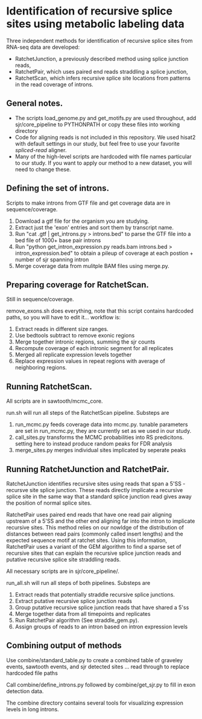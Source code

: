 # Identification of recursive splice sites using metabolic labeling data

Three independent methods for identification of recursive splice sites from RNA-seq data are developed:

- RatchetJunction, a previously described method using splice junction reads,
- RatchetPair, which uses paired end reads straddling a splice junction,
- RatchetScan, which infers recursive splice site locations from patterns in the read coverage of introns.

## General notes.
- The scripts load_genome.py and get_motifs.py are used throughout, add sjr/core_pipeline to PYTHONPATH or copy these files into working directory
- Code for aligning reads is not included in this repository. We used hisat2 with default settings in our study, but feel free to use your favorite *spliced-read* aligner.
- Many of the high-level scripts are hardcoded with file names particular to our study. If you want to apply our method to a new dataset, you will need to change these.

## Defining the set of introns.
Scripts to make introns from GTF file and get coverage data are in sequence/coverage.

1. Download a gtf file for the organism you are studying.
2. Extract just the 'exon' entries and sort them by transcript name.
3. Run "cat <file>.gtf | get_introns.py > introns.bed" to parse the GTF file into a bed file of 1000+ base pair introns
4. Run "python get_intron_expression.py reads.bam introns.bed > intron_expression.bed" to obtain a pileup of coverage at each postion + number of sjr spanning intron
5. Merge coverage data from mulitple BAM files using merge.py.

## Preparing coverage for RatchetScan.
Still in sequence/coverage.

remove_exons.sh does everything, note that this script contains hardcoded paths, so you will have to edit it... workflow is:
1. Extract reads in different size ranges.
2. Use bedtools subtract to remove exonic regions
3. Merge together intronic regions, summing the sjr counts
4. Recompute coverage of each intronic segment for all replicates
5. Merged all replicate expression levels together
6. Replace expression values in repeat regions with average of neighboring regions.

## Running RatchetScan.
All scripts are in sawtooth/mcmc_core.

run.sh will run all steps of the RatchetScan pipeline. Substeps are

1. run_mcmc.py feeds coverage data into mcmc.py. tunable parameters are set in run_mcmc.py, they are currently set as we used in our study.
2. call_sites.py transforms the MCMC probabilities into RS predicitons. setting here to instead produce random peaks for FDR analysis
3. merge_sites.py merges individual sites implicated by seperate peaks

## Running RatchetJunction and RatchetPair.
RatchetJunction identifies recursive sites using reads that span a 5'SS - recursve site splice junction. These reads directly implicate a recursive splice site in the same way that a standard splice junction read gives away the position of normal splice sites.

RatchetPair uses paired end reads that have one read pair aligning upstream of a 5'SS and the other end aligning far into the intron to implicate recursive sites. This method relies on our nowldge of the distribution of distances between read pairs (commonly called insert lengths) and the expected sequence motif at ratchet sites. Using this information, RatchetPair uses a variant of the GEM algorithm to find a sparse set of recursive sites that can explain the recursive splice junction reads and putative recursive splice site straddling reads.

All necessary scripts are in sjr/core_pipeline/.

run_all.sh will run all steps of both pipelines. Substeps are

1. Extract reads that potentially straddle recursive splice junctions.
2. Extract putative recursive splice junction reads
3. Group putative recursive splice junction reads that have shared a 5'ss
4. Merge together data from all timepoints and replicates
5. Run RatchetPair algorithm (See straddle_gem.py).
6. Assign groups of reads to an intron based on intron expression levels

## Combining output of methods
Use combine/standard_table.py to create a combined table of graveley events, sawtooth events, and sjr detected sites
... read through to replace hardcoded file paths

Call combine/define_introns.py followed by combine/get_sjr.py to fill in exon detection data.

The combine directory contains several tools for visualizing expression levels in long introns.
